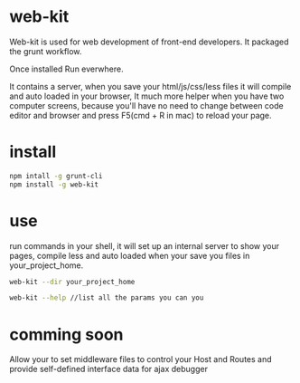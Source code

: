 web-kit
=======

Web-kit is used for web development of  front-end developers. It packaged the grunt workflow.

Once installed Run everwhere.

It contains a server, when you save your html/js/css/less files it will compile and auto loaded in your browser,
It much more helper when you have two computer screens, because you'll have no need to change between code editor and browser and press F5(cmd + R in mac) to reload your page.

install
=======
```bash
npm intall -g grunt-cli
npm install -g web-kit
```
use
===

run commands in your shell, it will set up an internal server to show your pages,  compile less and
auto loaded when your save you files in your_project_home.

```bash
web-kit --dir your_project_home
```


```bash
web-kit --help //list all the params you can you
```


comming soon
===

Allow your to set middleware files to control your Host and Routes
and provide self-defined interface data for ajax debugger

